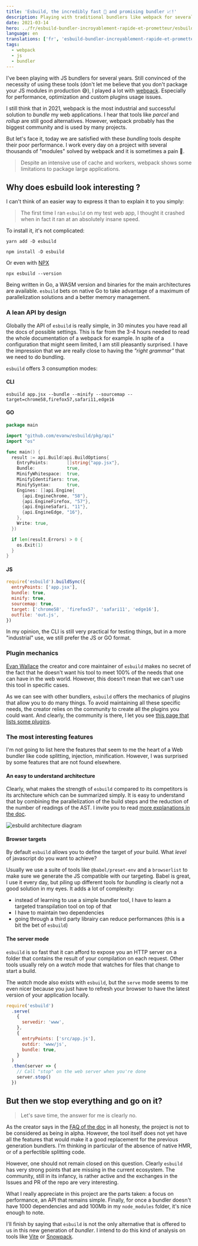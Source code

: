```yaml
---
title: 'Esbuild, the incredibly fast 💨 and promising bundler 📈!'
description: Playing with traditional bundlers like webpack for several years, I propose here my opinion on the esbuild bundler.
date: 2021-03-14
hero: ../fr/esbuild-bundler-incroyablement-rapide-et-prometteur/esbuild.png
language: en
translations: ['fr', 'esbuild-bundler-incroyablement-rapide-et-prometteur']
tags:
  - webpack
  - js
  - bundler
---
```


I've been playing with JS bundlers for several years.
Still convinced of the necessity of using these tools (don't let me believe that you don't package your JS modules in production 😅), I played a lot with [webpack](/en/webpack/).
Especially for performance, optimization and custom plugins usage issues.

I still think that in 2021, webpack is the most industrial and successful solution to _bundle_ my web applications.
I hear that tools like _parcel_ and _rollup_ are still good alternatives.
However, webpack probably has the biggest community and is used by many projects.

But let's face it, today we are satisfied with these _bundling_ tools despite their poor performance.
I work every day on a project with several thousands of "modules" solved by webpack and it is sometimes a pain 🥱.

> Despite an intensive use of cache and workers, webpack shows some limitations to package large applications.

## Why does esbuild look interesting ?

I can't think of an easier way to express it than to explain it to you simply:

> The first time I ran `esbuild` on my test web app, I thought it crashed when in fact it ran at an absolutely insane speed.

To install it, it's not complicated:

```shell
yarn add -D esbuild
```

```shell
npm install -D esbuild
```

Or even with [NPX](https://www.npmjs.com/package/npx)

```
npx esbuild --version
```

Being written in Go, a WASM version and binaries for the main architectures are available.
`esbuild` bets on native Go to take advantage of a maximum of parallelization solutions and a better memory management.

### A lean API by design

Globally the API of `esbuild` is really simple, in 30 minutes you have read all the docs of possible settings.
This is far from the 3-4 hours needed to read the whole documentation of a webpack for example.
In spite of a configuration that might seem limited, I am still pleasantly surprised.
I have the impression that we are really close to having the _"right grammar"_ that we need to do bundling.

`esbuild` offers 3 consumption modes:

#### CLI

```shell
esbuild app.jsx --bundle --minify --sourcemap --target=chrome58,firefox57,safari11,edge16
```

#### GO

```go
package main

import "github.com/evanw/esbuild/pkg/api"
import "os"

func main() {
  result := api.Build(api.BuildOptions{
    EntryPoints:       []string{"app.jsx"},
    Bundle:            true,
    MinifyWhitespace:  true,
    MinifyIdentifiers: true,
    MinifySyntax:      true,
    Engines: []api.Engine{
      {api.EngineChrome, "58"},
      {api.EngineFirefox, "57"},
      {api.EngineSafari, "11"},
      {api.EngineEdge, "16"},
    },
    Write: true,
  })

  if len(result.Errors) > 0 {
    os.Exit(1)
  }
}
```

#### JS

```javascript
require('esbuild').buildSync({
  entryPoints: ['app.jsx'],
  bundle: true,
  minify: true,
  sourcemap: true,
  target: ['chrome58', 'firefox57', 'safari11', 'edge16'],
  outfile: 'out.js',
})
```

In my opinion, the CLI is still very practical for testing things, but in a more "industrial" use, we still prefer the JS or GO format.

### Plugin mechanics

[Evan Wallace](https://github.com/evanw) the creator and core maintainer of `esbuild` makes no secret of the fact that he doesn't want his tool to meet 100% of the needs that one can have in the web world.
However, this doesn't mean that we can't use this tool in specific cases.

As we can see with other bundlers, `esbuild` offers the mechanics of plugins that allow you to do many things.
To avoid maintaining all these specific needs, the creator relies on the community to create all the plugins you could want.
And clearly, the community is there, I let you see [this page that lists some plugins](https://github.com/esbuild/community-plugins).

### The most interesting features

I'm not going to list here the features that seem to me the heart of a Web bundler like code splitting, injection, minification.
However, I was surprised by some features that are not found elsewhere.

#### An easy to understand architecture

Clearly, what makes the strength of `esbuild` compared to its competitors is its architecture which can be summarized simply.
It is easy to understand that by combining the parallelization of the build steps and the reduction of the number of readings of the AST.
I invite you to read [more explanations in the doc](https://esbuild.github.io/faq/#why-is-esbuild-fast).

![esbuild architecture diagram](../fr/esbuild-bundler-incroyablement-rapide-et-prometteur/build-pipeline.png)

#### Browser targets

By default `esbuild` allows you to define the target of _your_ build.
What _level_ of javascript do you want to achieve?

Usually we use a suite of tools like `@babel/preset-env` and a `browserlist` to make sure we generate the JS compatible with our targeting.
Babel is great, I use it every day, but piling up different tools for _bundling_ is clearly not a good solution in my eyes.
It adds a lot of complexity:

- instead of learning to use a simple bundler tool, I have to learn a targeted transpilation tool on top of that
- I have to maintain two dependencies
- going through a third party librairy can reduce performances (this is a bit the bet of `esbuild`)

#### The server mode

`esbuild` is so fast that it can afford to expose you an HTTP server on a folder that contains the result of your compilation on each request.
Other tools usually rely on a _watch_ mode that watches for files that change to start a build.

The _watch_ mode also exists with `esbuild`, but the `serve` mode seems to me even nicer because you just have to refresh your browser to have the latest version of your application locally.

```javascript
require('esbuild')
  .serve(
    {
      servedir: 'www',
    },
    {
      entryPoints: ['src/app.js'],
      outdir: 'www/js',
      bundle: true,
    }
  )
  .then(server => {
    // Call "stop" on the web server when you're done
    server.stop()
  })
```

## But then we stop everything and go on it?

> Let's save time, the answer for me is clearly no.

As the creator says in the [FAQ of the doc](https://esbuild.github.io/faq/#production-readiness) in all honesty, the project is not to be considered as being in alpha.
However, the tool itself does not yet have all the features that would make it a good replacement for the previous generation bundlers.
I'm thinking in particular of the absence of native HMR, or of a perfectible splitting code.

However, one should not remain closed on this question.
Clearly `esbuild` has very strong points that are missing in the current ecosystem.
The community, still in its infancy, is rather active and the exchanges in the Issues and PR of the repo are very interesting.

What I really appreciate in this project are the parts taken: a focus on performance, an API that remains simple.
Finally, for once a bundler doesn't have 1000 dependencies and add 100Mb in my `node_modules` folder, it's nice enough to note.

I'll finish by saying that `esbuild` is not the only alternative that is offered to us in this new generation of _bundler_.
I intend to do this kind of analysis on tools like [Vite](https://vitejs.dev/) or [Snowpack](https://www.snowpack.dev/).
